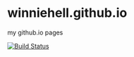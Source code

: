 winniehell.github.io
====================

my github.io pages

[![Build Status](https://travis-ci.org/winniehell/winniehell.github.io.svg?branch=master)](https://travis-ci.org/winniehell/winniehell.github.io)
